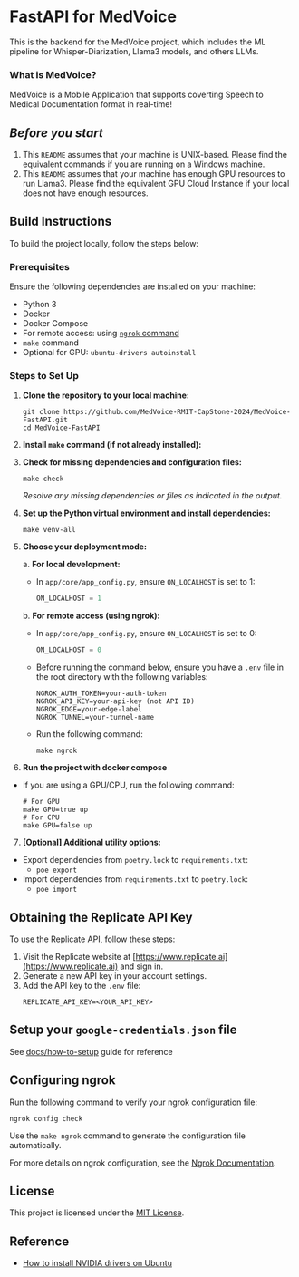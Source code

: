 # FastAPI for MedVoice

This is the backend for the MedVoice project, which includes the ML pipeline for Whisper-Diarization, Llama3 models, and others LLMs.

### What is MedVoice?
MedVoice is a Mobile Application that supports coverting Speech to Medical Documentation format in real-time!

## *Before you start*
1. This `README` assumes that your machine is UNIX-based. Please find the equivalent commands if you are running on a Windows machine.
2. This `README` assumes that your machine has enough GPU resources to run Llama3. Please find the equivalent GPU Cloud Instance if your local does not have enough resources.

## Build Instructions

To build the project locally, follow the steps below:

### Prerequisites
Ensure the following dependencies are installed on your machine:
- Python 3
- Docker
- Docker Compose
- For remote access: using [`ngrok` command](https://ngrok.com/docs/getting-started/)
- `make` command
- Optional for GPU: `ubuntu-drivers autoinstall`

### Steps to Set Up

1. **Clone the repository to your local machine:**
    ```shell
    git clone https://github.com/MedVoice-RMIT-CapStone-2024/MedVoice-FastAPI.git
    cd MedVoice-FastAPI
    ```

2. **Install `make` command (if not already installed):**

3. **Check for missing dependencies and configuration files:**
    ```shell
    make check
    ```
    *Resolve any missing dependencies or files as indicated in the output.*

4. **Set up the Python virtual environment and install dependencies:**
    ```shell
    make venv-all
    ```

5. **Choose your deployment mode:**

   a. **For local development:**
   - In `app/core/app_config.py`, ensure `ON_LOCALHOST` is set to 1:
     ```python
     ON_LOCALHOST = 1
     ```

   b. **For remote access (using ngrok):**
   - In `app/core/app_config.py`, ensure `ON_LOCALHOST` is set to 0:
     ```python
     ON_LOCALHOST = 0
     ```
   - Before running the command below, ensure you have a `.env` file in the root directory with the following variables:
     ```env
     NGROK_AUTH_TOKEN=your-auth-token
     NGROK_API_KEY=your-api-key (not API ID)
     NGROK_EDGE=your-edge-label
     NGROK_TUNNEL=your-tunnel-name
     ```
   - Run the following command:
     ```shell
     make ngrok
     ```

6. **Run the project with docker compose**
- If you are using a GPU/CPU, run the following command:
    ```shell
    # For GPU
    make GPU=true up
    # For CPU
    make GPU=false up
    ```

7. **[Optional] Additional utility options:**
- Export dependencies from `poetry.lock` to `requirements.txt`: 
    - `poe export`
- Import dependencies from `requirements.txt` to `poetry.lock`: 
    - `poe import`
        
## Obtaining the Replicate API Key

To use the Replicate API, follow these steps:

1. Visit the Replicate website at [https://www.replicate.ai](https://www.replicate.ai) and sign in.
2. Generate a new API key in your account settings.
3. Add the API key to the `.env` file:
    ```env
    REPLICATE_API_KEY=<YOUR_API_KEY>
    ```

## Setup your `google-credentials.json` file

See [docs/how-to-setup](./docs/how-to-setup-gcp-service-account.md) guide for reference

## Configuring ngrok

Run the following command to verify your ngrok configuration file:

```shell
ngrok config check
```

Use the `make ngrok` command to generate the configuration file automatically.

For more details on ngrok configuration, see the [Ngrok Documentation](https://ngrok.com/docs/agent/config/).

## License

This project is licensed under the [MIT License](LICENSE).

## Reference
- [How to install NVIDIA drivers on Ubuntu](https://linuxconfig.org/how-to-install-the-nvidia-drivers-on-ubuntu-22-04)